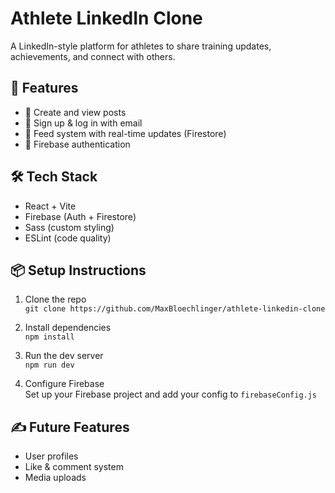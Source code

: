# Athlete LinkedIn Clone

A LinkedIn-style platform for athletes to share training updates, achievements, and connect with others.

## 🚀 Features

- 📝 Create and view posts
- 👤 Sign up & log in with email
- 💬 Feed system with real-time updates (Firestore)
- 🔐 Firebase authentication

## 🛠️ Tech Stack

- React + Vite
- Firebase (Auth + Firestore)
- Sass (custom styling)
- ESLint (code quality)

## 📦 Setup Instructions

1. Clone the repo  
   `git clone https://github.com/MaxBloechlinger/athlete-linkedin-clone`

2. Install dependencies  
   `npm install`

3. Run the dev server  
   `npm run dev`

4. Configure Firebase  
   Set up your Firebase project and add your config to `firebaseConfig.js`

## ✍️ Future Features

- User profiles
- Like & comment system
- Media uploads
